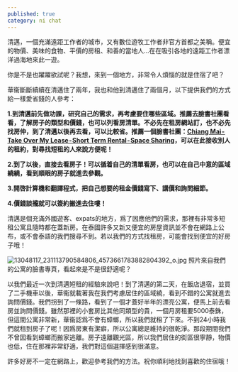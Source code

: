 ```yaml
---
published: true
category: ni chat
---
```

清邁，一個充滿遠距工作者的城市，又有數位遊牧工作者非官方首都之美稱。便宜的物價、美味的食物、平價的房租、和善的當地人…在在吸引各地的遠距工作者漂洋過海地來此一遊。

你是不是也躍躍欲試呢？我想，來到一個地方，非常令人煩惱的就是住宿了吧？

華衞斷斷續續在清邁住了兩年，我也和他到清邁住了兩個月，以下提供我們的方式給一樣愛省錢的人參考：

**1.到清邁前先做功課，研究自己的需求，再考慮要住哪些區域。推薦去臉書社團看看，了解房子的類型和價錢，也可以列看房清單。不必先在租房網站訂，也不必先找房仲，到了清邁以後再去看，可以比較省。推薦一個臉書社團：[Chiang Mai - Take Over My Lease - Short Term Rental - Space Sharing](https://www.facebook.com/groups/toml.chiangmai/)，可以在此接收別人的租約，對尋找短租的人來說方便呢！**

**2.到了以後，直接去看房子！可以循着自己的清單看房，也可以在自己中意的區域繞繞，看到順眼的房子就進去參觀。**

**3.開啓計算機和翻譯程式，把自己想要的租金價錢寫下、講價和詢問細節。**

**4.價錢談攏就可以簽約搬進去住嘍！**

清邁是個充滿外國遊客、expats的地方，爲了因應他們的需求，那裡有非常多短租公寓且隨時都在蓋新房。在泰國許多又新又便宜的房屋資訊並不會在網路上公布，或不會泰語的我們搜尋不到。若以我們的方式找租房，可能會找到便宜的好房子哦！

![13048117_231113790584806_4573661783882804392_o.jpg]({{site.baseurl}}/images/13048117_231113790584806_4573661783882804392_o.jpg)
照片來自我們的公寓的臉書專頁，看起來是不是很舒適呢？

以我們最近一次到清邁短租的經驗來說吧！到了清邁的第二天，在飯店退宿，並買了二手機車以後，華衞就載著我在我們考慮居住的區域繞，看到不錯的公寓就進去詢問價錢。我們拐到了一條路，看到了一個才蓋好半年的漂亮公寓，便馬上前去看房並詢問價錢。雖然那裡的小套房比其他同類型的貴，一個月房租要5000泰銖，但這間公寓非常新，華衞認爲不會有蟑螂，所以我們就租了下來。不到24小時我們就租到房子了呢！因爲房東有潔癖，所以公寓總是維持的很乾淨。那段期間我們不曾因看到蟑螂而搬家逃離。房子遠離觀光區，所以我們居住的街區很寧靜，物價也低，住在那裡非常舒適，我們對這個選擇感到很滿意。

許多好房不一定在網路上，歡迎參考我們的方法。祝你順利地找到喜歡的住宿哦！
